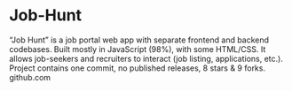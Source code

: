 # Job-Hunt
“Job Hunt” is a job portal web app with separate frontend and backend codebases. Built mostly in JavaScript (98%), with some HTML/CSS. It allows job-seekers and recruiters to interact (job listing, applications, etc.). Project contains one commit, no published releases, 8 stars &amp; 9 forks.  github.com
